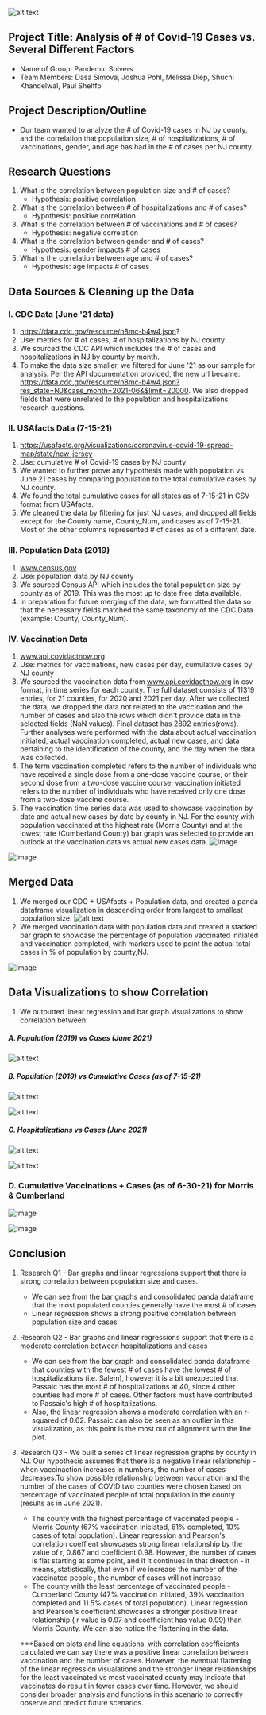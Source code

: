 ![alt text](https://github.com/melissadiep94/covid19-project/blob/main/Images/Covid_image2.png?raw=true)

## Project Title: Analysis of # of Covid-19 Cases vs. Several Different Factors
* Name of Group: Pandemic Solvers
* Team Members: Dasa Simova, Joshua Pohl, Melissa Diep, Shuchi Khandelwal, Paul Shelffo

## Project Description/Outline
* Our team wanted to analyze the # of Covid-19 cases in NJ by county, and the correlation that population size, # of hospitalizations, # of vaccinations, gender, and age has had in the # of cases per NJ county.

## Research Questions
1. What is the correlation between population size and # of cases?
    - Hypothesis: positive correlation
2. What is the correlation between # of hospitalizations and # of cases?
    - Hypothesis: positive correlation
3. What is the correlation between # of vaccinations and # of cases?
    - Hypothesis: negative correlation
4. What is the correlation between gender and # of cases?
    - Hypothesis: gender impacts # of cases
6. What is the correlation between age and # of cases?
    - Hypothesis: age impacts # of cases


## Data Sources & Cleaning up the Data
### I. CDC Data (June '21 data) 
1.  https://data.cdc.gov/resource/n8mc-b4w4.json?
2.  Use: metrics for # of cases, # of hospitalizations by NJ county
3.  We sourced the CDC API which includes the # of cases and hospitalizations in NJ by county by month.
4. To make the data size smaller, we filtered for June '21 as our sample for analysis. Per the API documentation provided, the new url became: https://data.cdc.gov/resource/n8mc-b4w4.json?res_state=NJ&case_month=2021-06&$limit=20000. We also dropped fields that were unrelated to the population and hospitalizations research questions.


### II. USAfacts Data (7-15-21) 
1.  https://usafacts.org/visualizations/coronavirus-covid-19-spread-map/state/new-jersey
2.  Use: cumulative # of Covid-19 cases by NJ county
3.  We wanted to further prove any hypothesis made with population vs June 21 cases by comparing population to the total cumulative cases by NJ county. 
4. We found the total cumulative cases for all states as of 7-15-21 in CSV format from USAfacts.
5. We cleaned the data by filtering for just NJ cases, and dropped all fields except for the County name, County_Num, and cases as of 7-15-21. Most of the other columns represented # of cases as of a different date.

### III. Population Data (2019) 
1.  www.census.gov
2.  Use: population data by NJ county
3.  We sourced Census API which includes the total population size by county as of 2019. This was the most up to date free data available.
4. In preparation for future merging of the data, we formatted the data so that the necessary fields matched the same taxonomy of the CDC Data (example: County, County_Num).


### IV. Vaccination Data
1.  www.api.covidactnow.org
2.  Use: metrics for vaccinations, new cases per day, cumulative cases by NJ county
3.  We sourced the vaccination data from www.api.covidactnow.org in csv format, in time series for each county. The full dataset consists of 11319 entries, for 21 counties, for 2020 and 2021 per day. After we collected the data, we dropped the data not related to the vaccination and the number of cases and also the rows which didn't provide data in the selected fields (NaN values). Final dataset has 2892 entries(rows). Further analyses were performed with the data about actual vaccination initiated, actual vaccination completed, actual new cases, and data pertaining to the identification of the county, and the day when the data was collected. 
4.  The term vaccination completed refers to the number of individuals who have received a single dose from a one-dose vaccine course,  or their second dose from a two-dose vaccine course; vaccination initiated refers to the number of individuals who have received only one dose from a two-dose vaccine course. 
5.  The vaccination time series data was used to showcase vaccination by date and  actual new cases by date by county in NJ. For the county with population vaccinated at the highest rate (Morris County) and at the lowest rate (Cumberland County) bar graph was selected to provide an outlook at the vaccination data vs actual new cases data.
![Image](Images/Vaccinaction_Morris.png)

![Image](Images/Vaccinaction_Cumberland.png)

## Merged Data
1. We merged our CDC + USAfacts + Population data, and created a panda dataframe visualization in descending order from largest to smallest population size.
![alt text](https://github.com/melissadiep94/covid19-project/blob/main/Images/Consolidated_df.PNG?raw=true)
2. We merged vaccination data with population data and created a stacked bar graph to showcase the  percentage of population vaccinated initiated and vaccination completed, with markers used to point the actual total cases in % of population by county,NJ.  

![Image](Images/Vaccination_counties_NJ_Jun2021.png) 

## Data Visualizations to show Correlation
1. We outputted linear regression and bar graph visualizations to show correlation between:

  ##### A. Population (2019) vs Cases (June 2021)

![alt text](https://github.com/melissadiep94/covid19-project/blob/main/Images/LinRegression_population_vs_num_June21_cases.PNG?raw=true)

   ##### B. Population (2019) vs Cumulative Cases (as of 7-15-21)


![alt text](https://github.com/melissadiep94/covid19-project/blob/main/Images/Census_population_total_cases_USAfacts.PNG?raw=true)

![alt text](https://github.com/melissadiep94/covid19-project/blob/main/Images/LinRegression_population_vs_total%20YTD%20cases.PNG?raw=true)   
   
   
   ##### C. Hospitalizations vs Cases (June 2021)

![alt text](https://github.com/melissadiep94/covid19-project/blob/main/Images/CDC_hosp_and_num_cases_NJ_June%202021.png?raw=true)

![alt text](https://github.com/melissadiep94/covid19-project/blob/main/Images/LinRegression_hosp_vs_num_June21_casesv2.PNG?raw=true)


### D. Cumulative Vaccinations + Cases (as of 6-30-21) for Morris & Cumberland 

    
![Image](Images/Linear_regr_Vaccinaction_Morris.png)

![Image](Images/Linear_regr_Vaccinaction_Cumberland.png)


## Conclusion
1. Research Q1 - Bar graphs and linear regressions support that there is strong correlation between population size and cases.
   * We can see from the bar graphs and consolidated panda dataframe that the most populated counties generally have the most # of cases
   * Linear regression shows a strong positive correlation between population size and cases
2. Research Q2 - Bar graphs and linear regressions support that there is a moderate correlation between hospitalizations and cases
   *  We can see from the bar graph and consolidated panda dataframe that counties with the fewest # of cases have the lowest # of hospitalizations (i.e. Salem), however it is a bit unexpected that Passaic has the most # of hospitalizations at 40, since 4 other counties had more # of cases. Other factors must have contributed to Passaic's high # of hospitalizations.
   *  Also, the linear regression shows a moderate correlation with an r-squared of 0.62. Passaic can also be seen as an outlier in this visualization, as this point is the most out of alignment with the line plot. 
3. Research Q3 - We built a series of linear regression graphs by county in NJ. Our hypothesis assumes that there is a negative linear relationship - when vaccinaction increases in numbers, the number of cases decreases.To show possible relationship between vaccination and the number of the cases of COVID two counties were chosen based on percentage of vaccinated people of total population in the county (results as in June 2021). 
    * The county with the highest percentage of vaccinated people - Morris County (67% vaccination iniciated, 61% completed, 10% cases of total population). Linear regression and Pearson's correlation coeffient showcases strong linear relationship by the value of r, 0.867 and coefficient 0.98. However, the number of cases is flat starting at some point, and if it continues in that direction - it means, statistically, that even if we increase the number of the vaccinated people , the number of cases will not increase.
    * The county with the least percentage of vaccinated people - Cumberland County (47% vaccination initiated, 39% vaccination completed and 11.5% cases of total population). Linear regression and Pearson's coefficient showcases a stronger positive linear relationship ( r value is 0.97 and coefficient has value 0.99) than Morris County.  We can also notice the flattening in the data. 
   
    ***Based on plots and line equations, with correlation coefficients calculated we can say there was a positive linear correlation between vaccination and the number of cases. However, the eventual flattening of the linear regression visualations and the stronger linear relationships for the least vaccinated vs most vaccinated county may indicate that vaccinates do result in fewer cases over time. However, we should consider broader analysis and functions in this scenario to correctly observe and predict future scenarios. 

